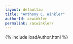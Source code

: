 ```yaml
---
layout: defaultau
title: "Anthony C. Winkler"
authorId: acwinkler
permalink: /acwinkler/
---
```

{% include loadAuthor.html %}
<script>
    $(document).ready(function(){
        showAuthorBio('{{ page.authorId }}');
   });
</script>
